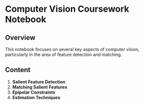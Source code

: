 # Computer Vision Coursework Notebook

## Overview
This notebook focuses on several key aspects of computer vision, particularly in the area of feature detection and matching.

## Content
1. **Salient Feature Detection**
2. **Matching Salient Features**
4. **Epipolar Constraints**
5. **Estimation Techniques**

